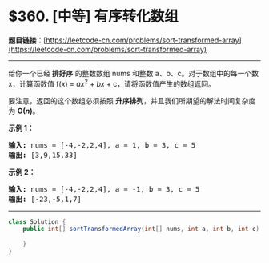 # $360. [中等] 有序转化数组

**题目链接：**[https://leetcode-cn.com/problems/sort-transformed-array](https://leetcode-cn.com/problems/sort-transformed-array)

---

<div class="content__1Y2H">
 <div class="notranslate">
  <p>给你一个已经<strong>&nbsp;排好序</strong>&nbsp;的整数数组&nbsp;nums&nbsp;和整数&nbsp;a、b、c。对于数组中的每一个数 x，计算函数值&nbsp;f(<em>x</em>) = <em>ax</em><sup>2</sup> + <em>bx</em> + c，请将函数值产生的数组返回。</p> 
  <p>要注意，返回的这个数组必须按照 <strong>升序排列</strong>，并且我们所期望的解法时间复杂度为&nbsp;<strong>O(<em>n</em>)</strong>。</p> 
  <p><strong>示例 1：</strong></p> 
  <pre class="language-text"><strong>输入: </strong>nums = [-4,-2,2,4], a = 1, b = 3, c = 5
<strong>输出: </strong>[3,9,15,33]
</pre> 
  <p><strong>示例 2：</strong></p> 
  <pre class="language-text"><strong>输入: </strong>nums = [-4,-2,2,4], a = -1, b = 3, c = 5
<strong>输出: </strong>[-23,-5,1,7]
</pre> 
 </div>
</div>

---

```java
class Solution {
    public int[] sortTransformedArray(int[] nums, int a, int b, int c) {
        
    }
}
```